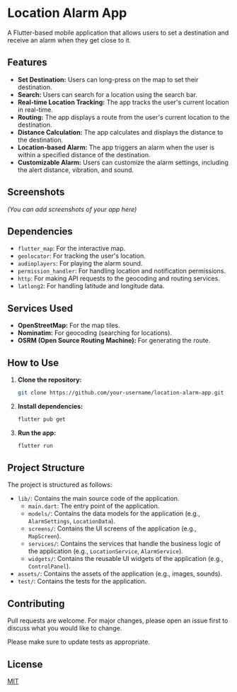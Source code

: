 # Location Alarm App

A Flutter-based mobile application that allows users to set a destination and receive an alarm when they get close to it.

## Features

- **Set Destination:** Users can long-press on the map to set their destination.
- **Search:** Users can search for a location using the search bar.
- **Real-time Location Tracking:** The app tracks the user's current location in real-time.
- **Routing:** The app displays a route from the user's current location to the destination.
- **Distance Calculation:** The app calculates and displays the distance to the destination.
- **Location-based Alarm:** The app triggers an alarm when the user is within a specified distance of the destination.
- **Customizable Alarm:** Users can customize the alarm settings, including the alert distance, vibration, and sound.

## Screenshots

*(You can add screenshots of your app here)*

## Dependencies

- `flutter_map`: For the interactive map.
- `geolocator`: For tracking the user's location.
- `audioplayers`: For playing the alarm sound.
- `permission_handler`: For handling location and notification permissions.
- `http`: For making API requests to the geocoding and routing services.
- `latlong2`: For handling latitude and longitude data.

## Services Used

- **OpenStreetMap:** For the map tiles.
- **Nominatim:** For geocoding (searching for locations).
- **OSRM (Open Source Routing Machine):** For generating the route.

## How to Use

1. **Clone the repository:**
   ```bash
   git clone https://github.com/your-username/location-alarm-app.git
   ```
2. **Install dependencies:**
    ```bash
    flutter pub get
    ```
3. **Run the app:**
    ```bash
    flutter run
    ```

## Project Structure

The project is structured as follows:

- `lib/`: Contains the main source code of the application.
  - `main.dart`: The entry point of the application.
  - `models/`: Contains the data models for the application (e.g., `AlarmSettings`, `LocationData`).
  - `screens/`: Contains the UI screens of the application (e.g., `MapScreen`).
  - `services/`: Contains the services that handle the business logic of the application (e.g., `LocationService`, `AlarmService`).
  - `widgets/`: Contains the reusable UI widgets of the application (e.g., `ControlPanel`).
- `assets/`: Contains the assets of the application (e.g., images, sounds).
- `test/`: Contains the tests for the application.

## Contributing

Pull requests are welcome. For major changes, please open an issue first to discuss what you would like to change.

Please make sure to update tests as appropriate.

## License

[MIT](https://choosealicense.com/licenses/mit/)
